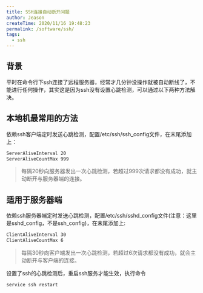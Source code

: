 ```yaml
---
title: SSH连接自动断开问题
author: Jeason
createTime: 2020/11/16 19:48:23
permalink: /software/ssh/
tags:
  - ssh
---
```


## 背景  

平时在命令行下ssh连接了远程服务器，经常才几分钟没操作就被自动断线了，不能进行任何操作，其实这是因为ssh没有设置心跳检测，可以通过以下两种方法解决。  



## 本地机最常用的方法  

  依赖ssh客户端定时发送心跳检测，配置/etc/ssh/ssh_config文件，在末尾添加上：  

  ```sh
  ServerAliveInterval 20
  ServerAliveCountMax 999
  ```

  > 每隔20秒向服务器发出一次心跳检测，若超过999次请求都没有成功，就主动断开与服务器端的连接。  

## 适用于服务器端  

  依赖ssh服务器端定时发送心跳检测，配置/etc/ssh/sshd_config文件(注意：这里是sshd_config，不是ssh_config)，在末尾添加上:  

  ```sh
  ClientAliveInterval 30
  ClientAliveCountMax 6
  ```

  > 每隔30秒向客户端发出一次心跳检测，若超过6次请求都没有成功，就会主动断开与客户端的连接。 

  设置了ssh的心跳检测后，重启ssh服务才能生效，执行命令

  ```sh
  service ssh restart
  ```

  